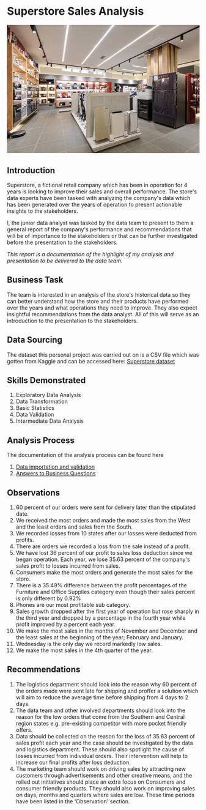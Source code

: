 # Superstore Sales Analysis
![Department Store Stock Photo Credit: Getty Images/iStockphoto](3.jpg)

## Introduction
Superstore, a fictional retail company which has been in operation for 4 years is looking to improve their sales and overall performance. The store's data experts have been tasked with analyzing the company's data which has been generated over the years of operation to present actionable insights to the stakeholders.

I, the junior data analyst was tasked by the data team to present to them a general report of the company's performance and recommendations that will be of importance to the stakeholders or that can be further investigated before the presentation to the stakeholders.

_This report is a documentation of the highlight of my analysis and presentation to be delivered to the data team._

## Business Task
The team is interested in an analysis of the store's historical data so they can better understand how the store and their products have performed over the years and what operations they need to improve. They also expect insightful recommendations from the data analyst. All of this will serve as an introduction to the presentation to the stakeholders.

## Data Sourcing 
The dataset this personal project was carried out on is a CSV file which was gotten from Kaggle and can be accessed here: [Superstore dataset ](https://www.kaggle.com/blurredmachine/superstore-time-series-dataset)

## Skills Demonstrated
1. Exploratory Data Analysis 
2. Data Transformation
3. Basic Statistics
4. Data Validation
5. Intermediate Data Analysis

## Analysis Process
The documentation of the analysis process can be found here
1. [Data importation and validation](https://github.com/NelsonAbolaji/Superstore-Sales-Analysis/blob/main/data_importation_and_validation.md)
2. [Answers to Business Questions](https://github.com/NelsonAbolaji/Superstore-Sales-Analysis/blob/main/Superstore_order_queries.md)

## Observations
1) 60 percent of our orders were sent for delivery later than the stipulated date.
2) We received the most orders and made the most sales from the West and the least orders and sales from the South.
3) We recorded losses from 10 states after our losses were deducted from profits.
4) There are orders we recorded a loss from the sale instead of a profit. 
5) We have lost 36 percent of our profit to sales loss deduction since we began operation. Each year, we lose 35.63 percent of the company's sales profit to losses incurred from sales.
6) Consumers make the most orders and generate the most sales for the store.
7) There is a 35.49% difference between the profit percentages of the Furniture and Office Supplies category even though their sales percent is only different by 0.92%
8) Phones are our most profitable sub category.
9) Sales growth dropped after the first year of operation but rose sharply in the third year and dropped by a percentage in the fourth year while profit improved by a percent each year.
10) We make the most sales in the months of November and December and the least sales at the beginning of the year; February and January.
11) Wednesday is the only day we record markedly low sales.
12) We make the most sales in the 4th quarter of the year.

## Recommendations
1) The logistics department should look into the reason why 60 percent of the orders made were sent late for shipping and proffer a solution which will aim to reduce the average time before shipping from 4 days to 2 days.
2) The data team and other involved departments should look into the reason for the low orders that come from the Southern and Central region states e.g. pre-existing competitor with more pocket friendly offers. 
3) Data should be collected on the reason for the loss of 35.63 percent of sales profit each year and the case should be investigated by the data and logistics department. These should also spotlight the cause of losses incurred from individual orders. Their intervention will help to increase our final profits after loss deduction. 
4) The marketing team should work on driving sales by attracting new customers through advertisements and other creative means, and the rolled out initiatives should place an extra focus on Consumers and consumer friendly products. They should also work on improving sales on days, months and quarters where sales are low. These time periods have been listed in the 'Observation' section.

